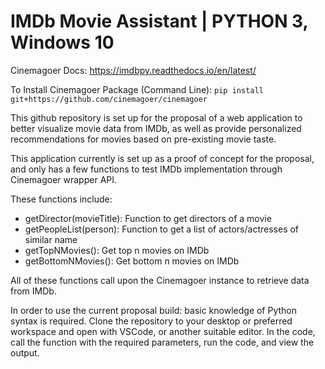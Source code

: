 # IMDb Movie Assistant | PYTHON 3, Windows 10
Cinemagoer Docs: https://imdbpy.readthedocs.io/en/latest/

To Install Cinemagoer Package (Command Line): ```pip install git+https://github.com/cinemagoer/cinemagoer```

This github repository is set up for the proposal of a web application to better visualize movie data from IMDb, as well as provide personalized recommendations for movies based on pre-existing movie taste.

This application currently is set up as a proof of concept for the proposal, and only has a few functions to test IMDb implementation through Cinemagoer wrapper API. 

These functions include:
 - getDirector(movieTitle): Function to get directors of a movie
 - getPeopleList(person): Function to get a list of actors/actresses of similar name
 - getTopNMovies(): Get top n movies on IMDb
 - getBottomNMovies(): Get bottom n movies on IMDb
 
 All of these functions call upon the Cinemagoer instance to retrieve data from IMDb.
 
 In order to use the current proposal build: basic knowledge of Python syntax is required. Clone the repository to your desktop or preferred workspace and open with VSCode, or another suitable editor. In the code, call the function with the required parameters, run the code, and view the output.
 
